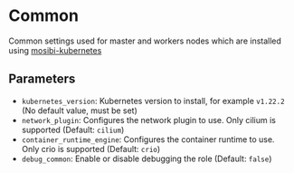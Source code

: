 # Common
Common settings used for master and workers nodes which are installed using [mosibi-kubernetes](https://github.com/Mosibi/mosibi-kubernetes)

## Parameters
* `kubernetes_version`: Kubernetes version to install, for example `v1.22.2` (No default value, must be set)
* `network_plugin`: Configures the network plugin to use. Only cilium is supported (Default: `cilium`)
* `container_runtime_engine`: Configures the container runtime to use. Only crio is supported (Default: `crio`)
* `debug_common`: Enable or disable debugging the role (Default: `false`)
